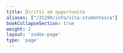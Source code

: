 ```yaml
---
title: Diritti ed opportunità
aliases: ["/31299/info/vita-studentesca"]
bookCollapseSection: true
weight: 2
layout: 'index-page'
type: 'page'
---
```

